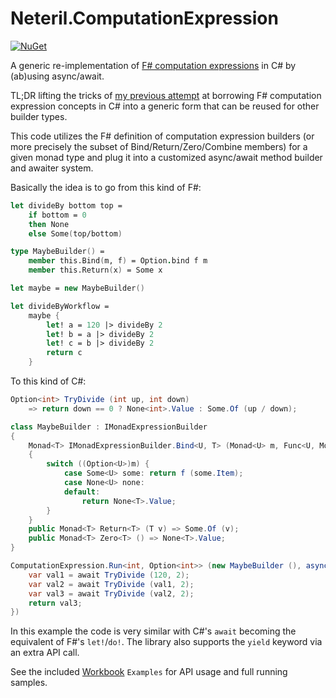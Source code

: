 # Neteril.ComputationExpression

<a href="https://www.nuget.org/packages/Neteril.ComputationExpression"><img src="https://img.shields.io/nuget/v/Neteril.ComputationExpression.svg" alt="NuGet" /></a>

A generic re-implementation of [F# computation expressions](https://docs.microsoft.com/en-us/dotnet/fsharp/language-reference/computation-expressions) in C# by (ab)using async/await.

TL;DR lifting the tricks of [my previous attempt](https://blog.neteril.org/blog/2017/04/26/maybe-computation-expression-csharp/) at borrowing F# computation expression concepts in C# into a generic form that can be reused for other builder types.

This code utilizes the F# definition of computation expression builders (or more precisely the subset of Bind/Return/Zero/Combine members) for a given monad type and plug it into a customized async/await method builder and awaiter system.

Basically the idea is to go from this kind of F#:

```fsharp
let divideBy bottom top =
	if bottom = 0
	then None
	else Some(top/bottom)

type MaybeBuilder() =
	member this.Bind(m, f) = Option.bind f m
	member this.Return(x) = Some x

let maybe = new MaybeBuilder()

let divideByWorkflow =
	maybe {
		let! a = 120 |> divideBy 2
		let! b = a |> divideBy 2
		let! c = b |> divideBy 2
		return c
	}
```

To this kind of C#:

```csharp
Option<int> TryDivide (int up, int down)
	=> return down == 0 ? None<int>.Value : Some.Of (up / down);

class MaybeBuilder : IMonadExpressionBuilder
{
	Monad<T> IMonadExpressionBuilder.Bind<U, T> (Monad<U> m, Func<U, Monad<T>> f)
	{
		switch ((Option<U>)m) {
			case Some<U> some: return f (some.Item);
			case None<U> none:
			default:
				return None<T>.Value;
		}
	}
	public Monad<T> Return<T> (T v) => Some.Of (v);
	public Monad<T> Zero<T> () => None<T>.Value;
}

ComputationExpression.Run<int, Option<int>> (new MaybeBuilder (), async () => {
	var val1 = await TryDivide (120, 2);
	var val2 = await TryDivide (val1, 2);
	var val3 = await TryDivide (val2, 2);
	return val3;
})
```

In this example the code is very similar with C#'s `await` becoming the equivalent of F#'s `let!`/`do!`. The library also supports the `yield` keyword via an extra API call.

See the included [Workbook](https://github.com/Microsoft/Workbooks) `Examples` for API usage and full running samples.